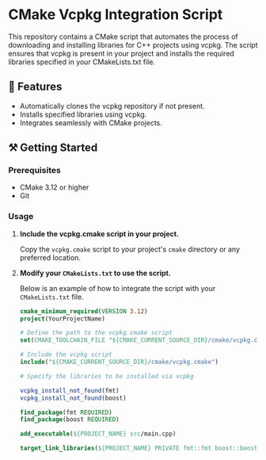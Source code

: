 # CMake Vcpkg Integration Script

This repository contains a CMake script that automates the process of downloading and installing libraries for C++ projects using vcpkg. The script ensures that vcpkg is present in your project and installs the required libraries specified in your CMakeLists.txt file.

## 👾 Features

- Automatically clones the vcpkg repository if not present.
- Installs specified libraries using vcpkg.
- Integrates seamlessly with CMake projects.

## ⚒️ Getting Started

### Prerequisites

- CMake 3.12 or higher
- Git

### Usage

1. **Include the vcpkg.cmake script in your project.**

   Copy the `vcpkg.cmake` script to your project's `cmake` directory or any preferred location.

2. **Modify your `CMakeLists.txt` to use the script.**

   Below is an example of how to integrate the script with your `CMakeLists.txt` file.

   ```cmake
   cmake_minimum_required(VERSION 3.12)
   project(YourProjectName)

   # Define the path to the vcpkg.cmake script
   set(CMAKE_TOOLCHAIN_FILE "${CMAKE_CURRENT_SOURCE_DIR}/cmake/vcpkg.cmake")

   # Include the vcpkg script
   include("${CMAKE_CURRENT_SOURCE_DIR}/cmake/vcpkg.cmake")

   # Specify the libraries to be installed via vcpkg
   
   vcpkg_install_not_found(fmt)
   vcpkg_install_not_found(boost)
   
   find_package(fmt REQUIRED)
   find_package(boost REQUIRED)

   add_executable(${PROJECT_NAME} src/main.cpp)

   target_link_libraries(${PROJECT_NAME} PRIVATE fmt::fmt boost::boost)
